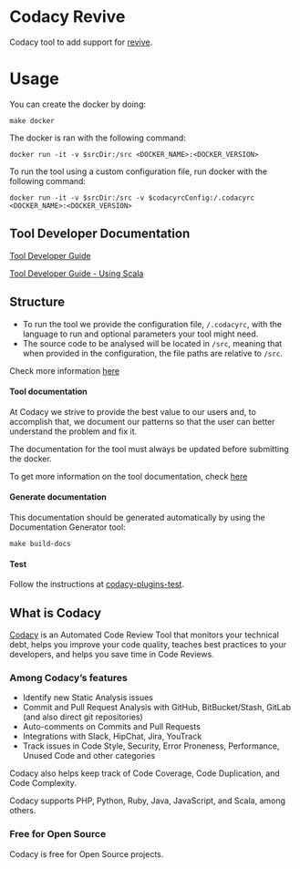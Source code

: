 # Codacy Revive

Codacy tool to add support for [revive](https://github.com/mgechev/revive).

# Usage

You can create the docker by doing:

```
make docker
```

The docker is ran with the following command:

```
docker run -it -v $srcDir:/src <DOCKER_NAME>:<DOCKER_VERSION>
```

To run the tool using a custom configuration file, run docker with the following command:

```
docker run -it -v $srcDir:/src -v $codacyrcConfig:/.codacyrc <DOCKER_NAME>:<DOCKER_VERSION>
```

## Tool Developer Documentation

[Tool Developer Guide](https://support.codacy.com/hc/en-us/articles/207994725-Tool-Developer-Guide)


[Tool Developer Guide - Using Scala](https://support.codacy.com/hc/en-us/articles/207280379-Tool-Developer-Guide-Using-Scala)


## Structure

- To run the tool we provide the configuration file, `/.codacyrc`, with the language to run and optional parameters your tool might need.
- The source code to be analysed will be located in `/src`, meaning that when provided in the configuration, the file paths are relative to `/src`.

Check more information [here](https://github.com/codacy/codacy-example-tool#structure)

#### Tool documentation

At Codacy we strive to provide the best value to our users and, to accomplish that, we document our patterns so that the user can better understand the problem and fix it.

The documentation for the tool must always be updated before submitting the docker.

To get more information on the tool documentation, check [here](https://github.com/codacy/codacy-example-tool#tool-documentation)

#### Generate documentation

This documentation should be generated automatically by using the Documentation Generator tool:

```
make build-docs
```

#### Test

Follow the instructions at [codacy-plugins-test](https://github.com/codacy/codacy-plugins-test).


## What is Codacy

[Codacy](https://www.codacy.com/) is an Automated Code Review Tool that monitors
your technical debt, helps you improve your code quality, teaches best practices
to your developers, and helps you save time in Code Reviews.

### Among Codacy’s features

* Identify new Static Analysis issues
* Commit and Pull Request Analysis with GitHub, BitBucket/Stash, GitLab (and
  also direct git repositories)
* Auto-comments on Commits and Pull Requests
* Integrations with Slack, HipChat, Jira, YouTrack
* Track issues in Code Style, Security, Error Proneness, Performance, Unused
  Code and other categories

Codacy also helps keep track of Code Coverage, Code Duplication, and Code
Complexity.

Codacy supports PHP, Python, Ruby, Java, JavaScript, and Scala, among others.

### Free for Open Source

Codacy is free for Open Source projects.
